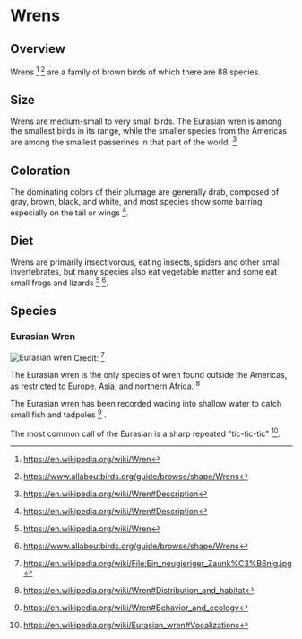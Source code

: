 # Wrens

## Overview

Wrens [^4] [^7] are a family of brown birds of which there are 88 species.

## Size

Wrens are medium-small to very small birds. The Eurasian wren is among the
smallest birds in its range, while the smaller species from the Americas are
among the smallest passerines in that part of the world. [^1]

## Coloration

The dominating colors of their plumage are generally drab, composed of gray,
brown, black, and white, and most species show some barring, especially on the
tail or wings [^1].

## Diet

Wrens are primarily insectivorous, eating insects, spiders and other small
invertebrates, but many species also eat vegetable matter and some eat small
frogs and lizards [^4] [^7].

## Species

### Eurasian Wren

![Eurasian wren](https://upload.wikimedia.org/wikipedia/commons/thumb/6/6c/Ein_neugieriger_Zaunk%C3%B6nig.jpg/240px-Ein_neugieriger_Zaunk%C3%B6nig.jpg)
Credit: [^3]

The Eurasian wren is the only species of wren found outside the Americas, as
restricted to Europe, Asia, and northern Africa. [^2]

The Eurasian wren has been recorded wading into shallow water to catch small
fish and tadpoles [^6] .

The most common call of the Eurasian is a sharp repeated "tic-tic-tic" [^5].

[^4]: <https://en.wikipedia.org/wiki/Wren>
[^7]: <https://www.allaboutbirds.org/guide/browse/shape/Wrens>
[^1]: <https://en.wikipedia.org/wiki/Wren#Description>
[^5]: <https://en.wikipedia.org/wiki/Eurasian_wren#Vocalizations>
[^2]: <https://en.wikipedia.org/wiki/Wren#Distribution_and_habitat>
[^6]: <https://en.wikipedia.org/wiki/Wren#Behavior_and_ecology>
[^3]: <https://en.wikipedia.org/wiki/File:Ein_neugieriger_Zaunk%C3%B6nig.jpg>
